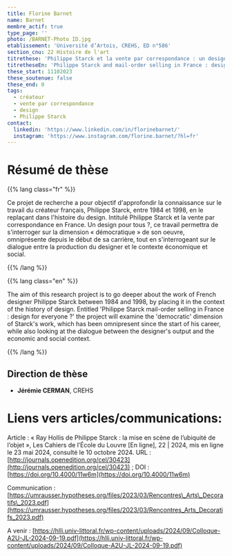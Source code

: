```yaml
---
title: Florine Barnet
name: Barnet
membre_actif: true
type_page: ''
photo: /BARNET-Photo ID.jpg
etablissement: 'Université d’Artois, CREHS, ED n°586'
section_cnu: 22 Histoire de l'art
titrethese: 'Philippe Starck et la vente par correspondance : un design pour tous ?'
titretheseEn: 'Philippe Starck and mail-order selling in France : design for everyone ?'
these_start: 11102023
these_soutenue: false
these_end: 0
tags:
  - créateur
  - vente par correspondance
  - design
  - Philippe Starck
contact:
  linkedin: 'https://www.linkedin.com/in/florinebarnet/'
  instagram: 'https://www.instagram.com/florine.barnet/?hl=fr'
---
```


<!-- Supprimer les parties non remplies (supprimer les blocks de lang s'il n'y a pas deux langues). Tu es libre d'ajouter ce que tu veux à cette partie -->

# Résumé de thèse

{{% lang class="fr" %}}

Ce projet de recherche a pour objectif d'approfondir la connaissance sur le travail du créateur français, Philippe Starck, entre 1984 et 1998, en le replaçant dans l'histoire du design. Intitulé Philippe Starck et la vente par correspondance en France. Un design pour tous ?, ce travail permettra de s'interroger sur la dimension « démocratique » de son oeuvre, omniprésente depuis le début de sa carrière, tout en s'interrogeant sur le dialogue entre la production du designer et le contexte économique et social.

{{% /lang %}}

{{% lang class="en" %}}

The aim of this research project is to go deeper about the work of French designer Philippe Starck between 1984 and 1998, by placing it in the context of the history of design. Entitled 'Philippe Starck mail-order selling in France : design for everyone ?' the project will examine the 'democratic' dimension of Starck's work, which has been omnipresent since the start of his career, while also looking at the dialogue between the designer's output and the economic and social context.

{{% /lang %}}

## Direction de thèse

* **Jérémie CERMAN**, CREHS

# Liens vers articles/communications:

Article : « Ray Hollis de Philippe Starck : la mise en scène de l’ubiquité de l’objet », Les Cahiers de l’École du Louvre \[En ligne], 22 | 2024, mis en ligne le 23 mai 2024, consulté le 10 octobre 2024. URL : [http://journals.openedition.org/cel/30423](http://journals.openedition.org/cel/30423)  ; DOI : [https://doi.org/10.4000/11w6m](https://doi.org/10.4000/11w6m)

Communication : [https://umrausser.hypotheses.org/files/2023/03/Rencontres\_Arts\_Decoratifs\_2023.pdf](https://umrausser.hypotheses.org/files/2023/03/Rencontres_Arts_Decoratifs_2023.pdf)

A venir : [https://hlli.univ-littoral.fr/wp-content/uploads/2024/09/Colloque-A2U-JL-2024-09-19.pdf](https://hlli.univ-littoral.fr/wp-content/uploads/2024/09/Colloque-A2U-JL-2024-09-19.pdf)
